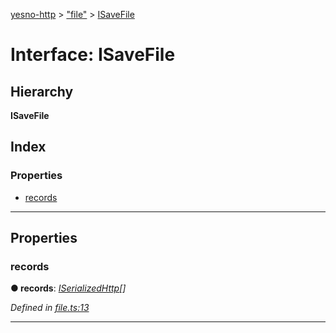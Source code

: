[yesno-http](../README.md) > ["file"](../modules/_file_.md) > [ISaveFile](../interfaces/_file_.isavefile.md)

# Interface: ISaveFile

## Hierarchy

**ISaveFile**

## Index

### Properties

* [records](_file_.isavefile.md#records)

---

## Properties

<a id="records"></a>

###  records

**● records**: *[ISerializedHttp](_http_serializer_.iserializedhttp.md)[]*

*Defined in [file.ts:13](https://github.com/FormidableLabs/yesno/blob/b6b210e/src/file.ts#L13)*

___

